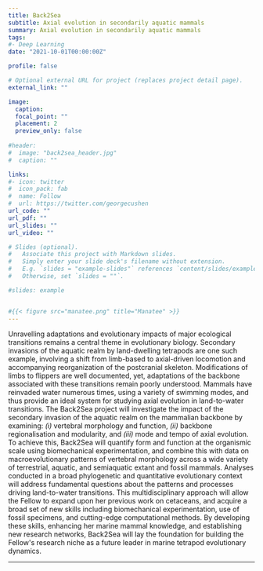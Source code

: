 ```yaml
---
title: Back2Sea
subtitle: Axial evolution in secondarily aquatic mammals
summary: Axial evolution in secondarily aquatic mammals
tags:
#- Deep Learning
date: "2021-10-01T00:00:00Z"

profile: false

# Optional external URL for project (replaces project detail page).
external_link: ""

image:
  caption: 
  focal_point: ""
  placement: 2
  preview_only: false
  
#header:
#  image: "back2sea_header.jpg"
#  caption: ""

links:
#- icon: twitter
#  icon_pack: fab
#  name: Follow
#  url: https://twitter.com/georgecushen
url_code: ""
url_pdf: ""
url_slides: ""
url_video: ""

# Slides (optional).
#   Associate this project with Markdown slides.
#   Simply enter your slide deck's filename without extension.
#   E.g. `slides = "example-slides"` references `content/slides/example-slides.md`.
#   Otherwise, set `slides = ""`.

#slides: example


#{{< figure src="manatee.png" title="Manatee" >}}
---
```


Unravelling adaptations and evolutionary impacts of major ecological transitions remains a central theme in evolutionary biology. Secondary invasions of the aquatic realm by land-dwelling tetrapods are one such example, involving a shift from limb-based to axial-driven locomotion and accompanying reorganization of the postcranial skeleton. Modifications of limbs to flippers are well documented, yet, adaptations of the backbone associated with these transitions remain poorly understood. Mammals have reinvaded water numerous times, using a variety of swimming modes, and thus provide an ideal system for studying axial evolution in land-to-water transitions. The Back2Sea project will investigate the impact of the secondary invasion of the aquatic realm on the mammalian backbone by examining: _(i)_ vertebral morphology and function, _(ii)_ backbone regionalisation and modularity, and _(iii)_ mode and tempo of axial evolution. To achieve this, Back2Sea will quantify form and function at the organismic scale using biomechanical experimentation, and combine this with data on macroevolutionary patterns of vertebral morphology across a wide variety of terrestrial, aquatic, and semiaquatic extant and fossil mammals. Analyses conducted in a broad phylogenetic and quantitative evolutionary context will address fundamental questions about the patterns and processes driving land-to-water transitions.  This multidisciplinary approach will allow the Fellow to expand upon her previous work on cetaceans, and acquire a broad set of new skills including biomechanical experimentation, use of fossil specimens, and cutting-edge computational methods. By developing these skills, enhancing her marine mammal knowledge, and establishing new research networks, Back2Sea will lay the foundation for building the Fellow's research niche as a future leader in marine tetrapod evolutionary dynamics.




---

